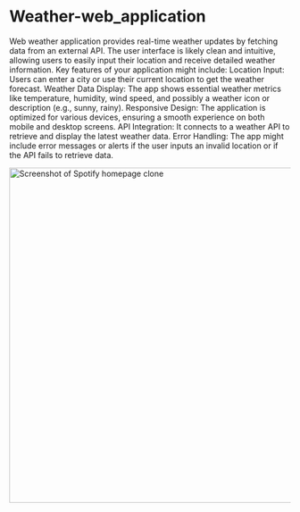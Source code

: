 # Weather-web_application
 Web weather application provides real-time weather updates by fetching data from an external API. The user interface is likely clean and intuitive, allowing users to easily input their location and receive detailed weather information. Key features of your application might include:  Location Input: Users can enter a city or use their current location to get the weather forecast. Weather Data Display: The app shows essential weather metrics like temperature, humidity, wind speed, and possibly a weather icon or description (e.g., sunny, rainy). Responsive Design: The application is optimized for various devices, ensuring a smooth experience on both mobile and desktop screens. API Integration: It connects to a weather API to retrieve and display the latest weather data. Error Handling: The app might include error messages or alerts if the user inputs an invalid location or if the API fails to retrieve data.


 
<img src="Capture.PNG" alt="Screenshot of Spotify homepage clone" width="600">
